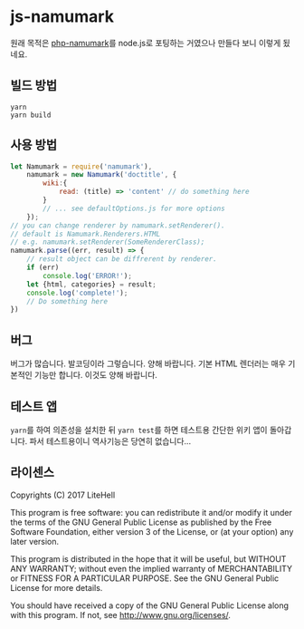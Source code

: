 # js-namumark
원래 목적은 [php-namumark](https://github.com/koreapyj/php-namumark)를 node.js로 포팅하는 거였으나 만들다 보니 이렇게 됬네요.

## 빌드 방법
```
yarn
yarn build
```

## 사용 방법
```js
let Namumark = require('namumark'),
    namumark = new Namumark('doctitle', {
        wiki:{
            read: (title) => 'content' // do something here
        }
        // ... see defaultOptions.js for more options
    });
// you can change renderer by namumark.setRenderer().
// default is Namumark.Renderers.HTML
// e.g. namumark.setRenderer(SomeRendererClass);
namumark.parse((err, result) => {
    // result object can be diffrerent by renderer.
    if (err)
        console.log('ERROR!');
    let {html, categories} = result;
    console.log('complete!');
    // Do something here
})
```

## 버그
버그가 많습니다. 발코딩이라 그렇습니다. 양해 바랍니다.
기본 HTML 렌더러는 매우 기본적인 기능만 합니다. 이것도 양해 바랍니다.

## 테스트 앱
`yarn`를 하여 의존성을 설치한 뒤 `yarn test`를 하면 테스트용 간단한 위키 앱이 돌아갑니다. 파서 테스트용이니 역사기능은 당연히 없습니다...

## 라이센스
Copyrights (C) 2017 LiteHell

This program is free software: you can redistribute it and/or modify
it under the terms of the GNU General Public License as published by
the Free Software Foundation, either version 3 of the License, or
(at your option) any later version.

This program is distributed in the hope that it will be useful,
but WITHOUT ANY WARRANTY; without even the implied warranty of
MERCHANTABILITY or FITNESS FOR A PARTICULAR PURPOSE.  See the
GNU General Public License for more details.

You should have received a copy of the GNU General Public License
along with this program.  If not, see <http://www.gnu.org/licenses/>.